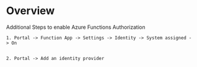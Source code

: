 ﻿# Overview

Additional Steps to enable Azure Functions Authorization

    1. Portal -> Function App -> Settings -> Identity -> System assigned -> On


    2. Portal -> Add an identity provider
